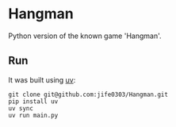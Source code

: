 # Hangman

Python version of the known game 'Hangman'.

## Run

It was built using [uv](https://docs.astral.sh/uv/):
```
git clone git@github.com:jife0303/Hangman.git
pip install uv
uv sync
uv run main.py
```
